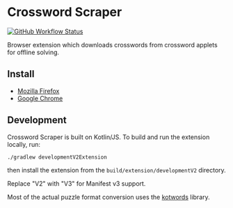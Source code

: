 # Crossword Scraper
[![GitHub Workflow Status](https://img.shields.io/github/workflow/status/jpd236/CrosswordScraper/Gradle)](https://github.com/jpd236/CrosswordScraper/actions/workflows/gradle-build.yaml)

Browser extension which downloads crosswords from crossword applets for offline solving.

## Install
- [Mozilla Firefox](https://addons.mozilla.org/en-US/firefox/addon/crossword-scraper/)
- [Google Chrome](https://chrome.google.com/webstore/detail/crossword-scraper/lmneijnoafbpnfdjabialjehgohpmcpo)

## Development
Crossword Scraper is built on Kotlin/JS. To build and run the extension locally, run:

`./gradlew developmentV2Extension`

then install the extension from the `build/extension/developmentV2` directory.

Replace "V2" with "V3" for Manifest v3 support.

Most of the actual puzzle format conversion uses the [kotwords](https://github.com/jpd236/kotwords) library.

